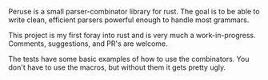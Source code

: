 Peruse is a small parser-combinator library for rust.  The goal is to be able
to write clean, efficient parsers powerful enough to handle most grammars.

This project is my first foray into rust and is very much a work-in-progress.
Comments, suggestions, and PR's are welcome.

The tests have some basic examples of how to use the combinators.  You don't
have to use the macros, but without them it gets pretty ugly.
